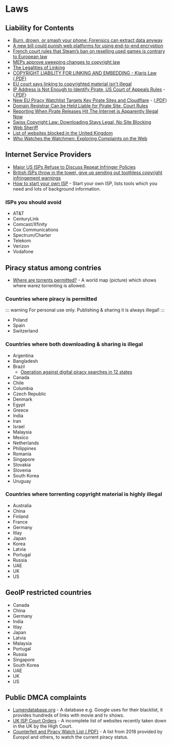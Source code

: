 <!--lint disable list-item-indent match-punctuation emphasis-marker list-item-indent-->

# Laws

## Liability for Contents

-   [Burn, drown, or smash your phone: Forensics can extract data anyway](https://www.zdnet.com/article/burn-drown-or-smash-your-phone-forensics-can-extract-data-anyway/)
-   [A new bill could punish web platforms for using end-to-end encryption](https://www.theverge.com/2020/1/31/21116788/earn-it-act-section-230-lindsey-graham-draft-bill-encryption)
-   [French court rules that Steam’s ban on reselling used games is contrary to European law](https://www.polygon.com/2019/9/19/20874384/french-court-steam-valve-used-games-eu-law)
-   [MEPs approve sweeping changes to copyright law](https://www.theguardian.com/media/2019/mar/26/meps-approve-sweeping-changes-to-copyright-law-european-copyright-directive)
-   [The Legalities of Linking](https://www.lifewire.com/legalities-of-linking-3468972)
-   [COPYRIGHT LIABILITY FOR LINKING AND EMBEDDING - Klaris Law (.PDF)](https://klarislaw.com/wp-content/uploads/klarislaw-copyright-liability-for-linking-and-embedding.pdf)
-   [EU court says linking to copyrighted material isn't illegal](https://www.engadget.com/2016/04/08/eu-court-linking-copyrighted-content-is-legal/)
-   [IP Address is Not Enough to Identify Pirate, US Court of Appeals Rules](https://torrentfreak.com/ip-address-is-not-enough-to-identify-pirate-us-court-of-appeals-rules-180828/) - ([.PDF](https://cdn.ca9.uscourts.gov/datastore/opinions/2018/08/27/17-35041.pdf))
-   [New EU Piracy Watchlist Targets Key Pirate Sites and Cloudflare](https://torrentfreak.com/new-eu-piracy-watchlist-targets-key-pirate-sites-and-cloudflare-181210/) - ([.PDF](https://torrentfreak.com/images/tradoc_157564.pdf))
-   [Domain Registrar Can be Held Liable for Pirate Site, Court Rules](https://torrentfreak.com/domain-registrar-can-be-held-liable-for-pirate-site-court-rules-181224/)
-   [Reporting When Pirate Releases Hit The Internet is Apparently Illegal Now](https://torrentfreak.com/reporting-when-pirate-releases-hit-the-internet-is-apparently-illegal-now-190101/)
-   [Swiss Copyright Law: Downloading Stays Legal, No Site Blocking](https://torrentfreak.com/swiss-copyright-law-downloading-stays-legal-no-site-blocking/)
-   [Web Sheriff](https://en.wikipedia.org/wiki/Web_Sheriff)
-   [List of websites blocked in the United Kingdom](https://en.wikipedia.org/wiki/List_of_websites_blocked_in_the_United_Kingdom)
-   [Who Watches the Watchmen: Exploring Complaints on the Web](https://arxiv.org/abs/1902.05796)

## Internet Service Providers

-   [Major US ISPs Refuse to Discuss Repeat Infringer Policies](https://torrentfreak.com/major-us-isps-refuse-to-discuss-repeat-infringer-policies-190912/)
-   [British ISPs throw in the towel, give up sending out toothless copyright infringement warnings](https://www.theregister.co.uk/2019/07/20/creative_content_piracy/)
-   [How to start your own ISP](https://startyourownisp.com/) - Start your own ISP, lists tools which you need and lots of background information.

### ISPs you should avoid

-   AT&T
-   CenturyLink
-   Comcast/Xfinity
-   Cox Communications
-   Spectrum/Charter
-   Telekom
-   Verizon
-   Vodafone

## Piracy status among contries

-   [Where are torrents permitted?](https://i.imgur.com/3fHyG2S.png) - A world map (picture) which shows where warez torrenting is allowed.

### Countries where piracy is permitted

::: warning
For personal use only. Publishing & sharing it is always illegal!
:::

-   Poland
-   Spain
-   Switzerland

### Countries where both downloading & sharing is illegal

-   Argentina
-   Bangladesh
-   Brazil
    -   [Operation against digital piracy searches in 12 states](https://g1.globo.com/sp/sao-paulo/noticia/2019/11/01/policia-civil-deflagra-operacao-contra-pirataria-digital-em-sp.ghtml)
-   Canada
-   Chile
-   Columbia
-   Czech Republic
-   Denmark
-   Egypt
-   Greece
-   India
-   Iran
-   Israel
-   Malaysia
-   Mexico
-   Netherlands
-   Philippines
-   Romania
-   Singapore
-   Slovakia
-   Slovenia
-   South Korea
-   Uruguay

### Countries where torrenting copyright material is highly illegal

-   Australia
-   China
-   Finland
-   France
-   Germany
-   Itlay
-   Japan
-   Korea
-   Latvia
-   Portugal
-   Russia
-   UAE
-   UK
-   US

## GeoIP restricted countries

-   Canada
-   China
-   Germany
-   India
-   Itlay
-   Japan
-   Latvia
-   Malaysia
-   Portugal
-   Russia
-   Singapore
-   South Korea
-   UAE
-   UK
-   US

## Public DMCA complaints

-   [Lumendatabase.org](https://www.lumendatabase.org/) - A database e.g. Google uses for their blacklist, it provides hundreds of links with movie and tv shows.
-   [UK ISP Court Orders](http://www.ukispcourtorders.co.uk/) - A incomplete list of websites recently taken down in the UK by the High Court.
-   [Counterfeit and Piracy Watch List (.PDF)](https://torrentfreak.com/images/tradoc_157564.pdf) - A list from 2018 provided by Europol and others, to watch the current piracy status.
